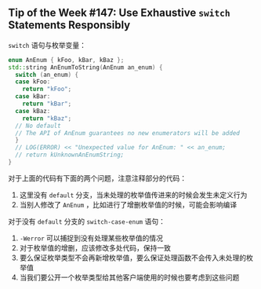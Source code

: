 ## Tip of the Week #147: Use Exhaustive `switch` Statements Responsibly

`switch` 语句与枚举变量：

```c++
enum AnEnum { kFoo, kBar, kBaz };
std::string AnEnumToString(AnEnum an_enum) {
  switch (an_enum) {
  case kFoo:
    return "kFoo";
  case kBar:
    return "kBar";
  case kBaz:
    return "kBaz";
  // No default
  // The API of AnEnum guarantees no new enumerators will be added
  }
  // LOG(ERROR) << "Unexpected value for AnEnum: " << an_enum;
  // return kUnknownAnEnumString;
}
```

对于上面的代码有下面的两个问题，注意注释部分的代码：

1. 这里没有 `default` 分支，当未处理的枚举值传进来的时候会发生未定义行为
2. 当别人修改了 `AnEnum` ，比如进行了增删枚举值的时候，可能会影响编译

对于没有 `default` 分支的 `switch-case-enum` 语句：

1. `-Werror` 可以捕捉到没有处理某些枚举值的情况
2. 对于枚举值的增删，应该修改多处代码，保持一致
3. 要么保证枚举类型不会再新增枚举值，要么保证处理函数不会传入未处理的枚举值
4. 当我们要公开一个枚举类型给其他客户端使用的时候也要考虑到这些问题

